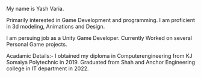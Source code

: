 My name is Yash Varia.

Primarily interested in Game Development and programming.
I am proficient in 3d modeling, Animations and Design.

I am persuing job as a Unity Game Developer.
Currently Worked on several Personal Game projects.

Acadamic Details:-
I obtained my diploma in Computerengineering from KJ Somaiya Polytechnic in 2019.
Graduated from Shah and Anchor Engineering college in IT department in 2022.

<!---
Yash-Varia/Yash-Varia is a ✨ special ✨ repository because its `README.md` (this file) appears on your GitHub profile.
You can click the Preview link to take a look at your changes.
--->
